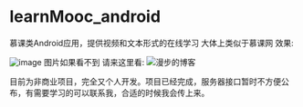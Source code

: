 # learnMooc_android
慕课类Android应用，提供视频和文本形式的在线学习
大体上类似于慕课网
效果:

![image](https://github.com/Qloop/learnMooc_android/blob/master/screenshots/%E6%85%95%E8%AF%BEIme.gif)
图片如果看不到  请来这里看:
![漫步的博客](http://blog.csdn.net/codenoodles?viewmode=contents)


目前为非商业项目，完全又个人开发。项目已经完成，服务器接口暂时不方便公布，有需要学习的可以联系我，合适的时候我会传上来。
